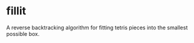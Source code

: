 # fillit

A reverse backtracking algorithm for fitting tetris pieces into the smallest possible box.
